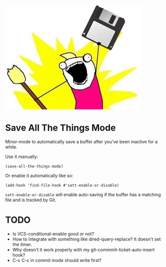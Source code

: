 [![Enthusiastic person wielding a broom and a floppy disk.](save-them.jpg)](http://hyperboleandahalf.blogspot.com.au)

# Save All The Things Mode

Minor-mode to automatically save a buffer after you've been inactive
for a while.

Use it manually:

    (save-all-the-things-mode)

Or enable it automatically like so:

    (add-hook 'find-file-hook #'satt-enable-or-disable)

`satt-enable-or-disable` will enable auto-saving if the buffer has a
matching file and is tracked by Git.

# TODO

- Is VCS-conditional-enable good or not?
- How to integrate with something like dired-query-replace? It doesn't set the timer.
- Why doesn't it work properly with my git-commmit-ticket-auto-insert hook?
- C-c C-c in commit mode should write first?
